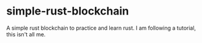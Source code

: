 # simple-rust-blockchain
A simple rust blockchain to practice and learn rust. I am following a tutorial, this isn't all me. 
